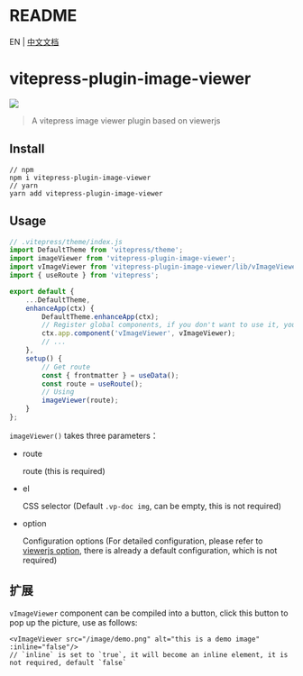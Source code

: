 # README

EN | [中文文档](README_zh.md)

# vitepress-plugin-image-viewer

![](./demo.webp)

> A vitepress image viewer plugin based on viewerjs

## Install

```shell
// npm 
npm i vitepress-plugin-image-viewer
// yarn
yarn add vitepress-plugin-image-viewer
```

## Usage

```js
// .vitepress/theme/index.js
import DefaultTheme from 'vitepress/theme';
import imageViewer from 'vitepress-plugin-image-viewer';
import vImageViewer from 'vitepress-plugin-image-viewer/lib/vImageViewer.vue';
import { useRoute } from 'vitepress';

export default {
    ...DefaultTheme,
    enhanceApp(ctx) {
        DefaultTheme.enhanceApp(ctx);
        // Register global components, if you don't want to use it, you don't need to add it
        ctx.app.component('vImageViewer', vImageViewer);
        // ...
    },
    setup() {
        // Get route
        const { frontmatter } = useData();
        const route = useRoute();
        // Using
        imageViewer(route);
    }
};
```

`imageViewer()` takes three parameters：

- route

    route (this is required)

- el
  
    CSS selector (Default `.vp-doc img`, can be empty, this is not required)

- option

    Configuration options 
    (For detailed configuration, please refer to [viewerjs option](https://github.com/fengyuanchen/viewerjs#toolbar), there is already a default configuration, which is not required)

## 扩展

`vImageViewer` component can be compiled into a button, click this button to pop up the picture, use as follows:

```vue
<vImageViewer src="/image/demo.png" alt="this is a demo image" :inline="false"/> 
// `inline` is set to `true`, it will become an inline element, it is not required, default `false`
```

